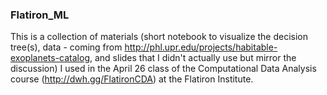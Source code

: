### Flatiron_ML

This is a collection of materials (short notebook to visualize the decision tree(s), data - coming from http://phl.upr.edu/projects/habitable-exoplanets-catalog, and slides that I didn't actually use but mirror the discussion) I used in the April 26 class of the Computational Data Analysis course (http://dwh.gg/FlatironCDA) at the Flatiron Institute.
